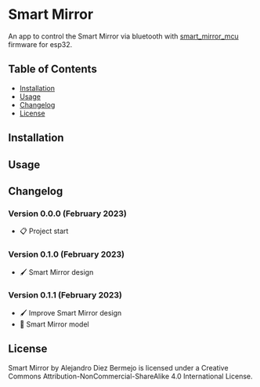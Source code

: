# Smart Mirror

An app to control the Smart Mirror via bluetooth with [smart_mirror_mcu](https://github.com/AlejaDiez/smart_mirror_mcu) firmware for esp32.

## Table of Contents

- [Installation](#installation)
- [Usage](#usage)
- [Changelog](#changelog)
- [License](#license)

## Installation

## Usage

## Changelog
### Version 0.0.0 (February 2023)
- 📋 Project start
### Version 0.1.0 (February 2023)
- 🖌️ Smart Mirror design
### Version 0.1.1 (February 2023)
- 🖌️ Improve Smart Mirror design
- 🧰 Smart Mirror model

## License

Smart Mirror by Alejandro Diez Bermejo is licensed under a Creative Commons Attribution-NonCommercial-ShareAlike 4.0 International License.